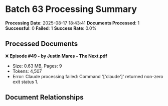 # Batch 63 Processing Summary

**Processing Date**: 2025-08-17 18:43:41
**Documents Processed**: 1
**Successful**: 0
**Failed**: 1
**Success Rate**: 0.0%

## Processed Documents

❌ **Episode #49 - by Justin Mares - The Next.pdf**
   - Size: 0.63 MB, Pages: 9
   - Tokens: 4,507
   - Error: Claude processing failed: Command '['claude']' returned non-zero exit status 1.

## Document Relationships
